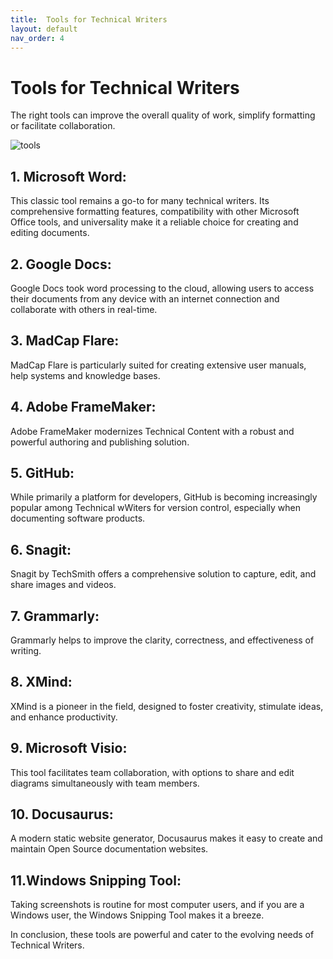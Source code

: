```yaml
---
title:  Tools for Technical Writers
layout: default
nav_order: 4
---
```


# Tools for Technical Writers
The right tools can improve the overall quality of work, simplify formatting or facilitate collaboration. 

![tools](vecteezy_flat-lay-top-view-office-table-desk-workspace-background_3203102.jpg)

## 1. Microsoft Word:

This classic tool remains a go-to for many technical writers. Its comprehensive formatting features, compatibility with other Microsoft Office tools, and universality make it a reliable choice for creating and editing documents.

## 2. Google Docs:

Google Docs took word processing to the cloud, allowing users to access their documents from any device with an internet connection and collaborate with others in real-time.

## 3. MadCap Flare:

MadCap Flare is particularly suited for creating extensive user manuals, help systems and knowledge bases. 

## 4. Adobe FrameMaker:
 
Adobe FrameMaker modernizes Technical Content with a robust and powerful authoring and publishing solution.

## 5. GitHub:

While primarily a platform for developers, GitHub is becoming increasingly popular among Technical wWiters for version control, especially when documenting software products. 

## 6. Snagit:

Snagit by TechSmith offers a comprehensive solution to capture, edit, and share images and videos. 

## 7. Grammarly:

Grammarly helps to improve the clarity, correctness, and effectiveness of writing.

## 8. XMind:

XMind is a pioneer in the field, designed to foster creativity, stimulate ideas, and enhance productivity.

## 9. Microsoft Visio:

This tool facilitates team collaboration, with options to share and edit diagrams simultaneously with team members.

## 10. Docusaurus:
A modern static website generator, Docusaurus makes it easy to create and maintain Open Source documentation websites. 

## 11.Windows Snipping Tool:
Taking screenshots is routine for most computer users, and if you are a Windows user, the Windows Snipping Tool makes it a breeze.


In conclusion, these tools are powerful and cater to the evolving needs of Technical Writers.

